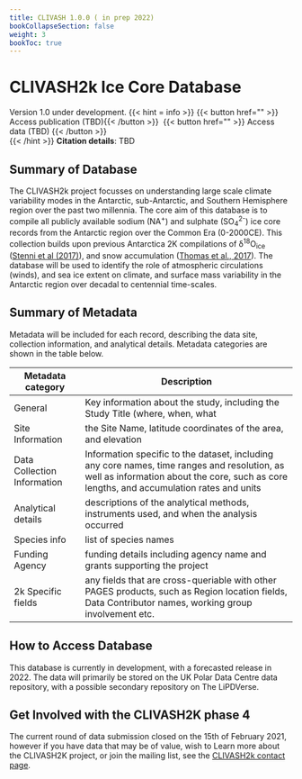 ```yaml
---
title: CLIVASH 1.0.0 ( in prep 2022)
bookCollapseSection: false
weight: 3
bookToc: true
---
```

# CLIVASH2k Ice Core Database

Version 1.0 under development. 
{{< hint = info >}}
{{< button href="" >}} 
Access publication (TBD){{< /button >}} &nbsp;{{< button href="" >}} 
Access data (TBD) {{< /button >}}  
{{< /hint >}} 
**Citation details**: TBD

## Summary of Database
The CLIVASH2k project focusses on understanding large scale climate variability modes in the Antarctic, sub-Antarctic, and Southern Hemisphere region over the past two millennia. The core aim of this database is to compile all publicly available sodium (NA<sup>+</sup>) and sulphate (SO<sub>4</sub><sup>2-</sup>) ice core records from the Antarctic region over the Common Era (0-2000CE). This collection builds upon previous Antarctica 2K compilations of δ<sup>18</sup>O<sub>ice</sub> ([Stenni et al (2017)](https://cp.copernicus.org/articles/13/1609/2017/)), and snow accumulation ([Thomas et al., 2017](https://cp.copernicus.org/articles/13/1491/2017/)).  The database will be used to identify the role of atmospheric circulations (winds), and sea ice extent on climate, and surface mass variability in the Antarctic region over decadal to centennial time-scales. 

## Summary of Metadata
Metadata will be included for each record, describing the data site, collection information, and analytical details. Metadata categories are shown in the table below. 

|Metadata category|Description|
|-----------------|------------------|
|General| Key information about the study, including the Study Title (where, when, what|, original source and authors, the proxy archive, and any notes or scientific keywords|
|Site Information| the Site Name, latitude coordinates of the area, and elevation|
|Data Collection Information| Information specific to the dataset, including any core names, time ranges and resolution, as well as information about the core, such as core lengths, and accumulation rates and units|
|Analytical details| descriptions of the analytical methods, instruments used, and when the analysis occurred|
|Species info| list of species names |
|Funding Agency| funding details including agency name and grants supporting the project|
|2k Specific fields| any fields that are cross-queriable with other PAGES products, such as Region location fields, Data Contributor names, working group involvement etc.|

## How to Access Database

This database is currently in development, with a forecasted release in 2022. The data will primarily be stored on the UK Polar Data Centre data repository, with a possible secondary repository on The LiPDVerse. 



## Get Involved with the CLIVASH2K phase 4

The current round of data submission closed on the 15th of February 2021, however if you have data that may be of value, wish to Learn more about the CLIVASH2K project, or join the mailing list, see the [CLIVASH2k contact page](https://pastglobalchanges.org/science/wg/2k-network/projects/clivash/intro).